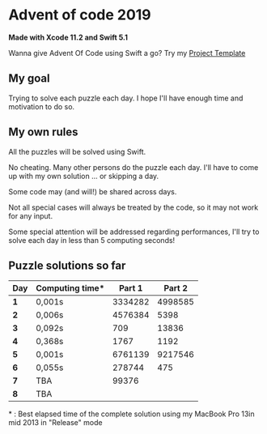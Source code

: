 # Advent of code 2019
**Made with Xcode 11.2 and Swift 5.1**

Wanna give Advent Of Code using Swift a go? Try my [Project Template](https://github.com/Dean151/Advent-of-code-Swift-Starter)

## My goal
Trying to solve each puzzle each day. 
I hope I'll have enough time and motivation to do so.

## My own rules

All the puzzles will be solved using Swift.

No cheating. Many other persons do the puzzle each day. 
I'll have to come up with my own solution ... or skipping a day.

Some code may (and will!) be shared across days.

Not all special cases will always be treated by the code, so it may not work for any input.

Some special attention will be addressed regarding performances, I'll try to solve each day in less than 5 computing seconds!

## Puzzle solutions so far

| Day    | Computing time* | Part 1   | Part 2     |
|--------|-----------------|----------|------------|
| **1**  | 0,001s          | 3334282  | 4998585    |
| **2**  | 0,006s          | 4576384  | 5398       |
| **3**  | 0,092s          | 709      | 13836      |
| **4**  | 0,368s          | 1767     | 1192       |
| **5**  | 0,001s          | 6761139  | 9217546    |
| **6**  | 0,055s          | 278744   |  475       |
| **7**  | TBA             | 99376    |            |
| **8**  | TBA             |          |            |

\* : Best elapsed time of the complete solution using my MacBook Pro 13in mid 2013 in "Release" mode
